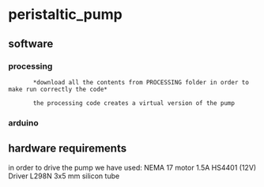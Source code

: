# peristaltic_pump

  ## software
    
   ### processing 
       
           *download all the contents from PROCESSING folder in order to make run correctly the code* 
      
           the processing code creates a virtual version of the pump 
       
   ### arduino 

   

  ## hardware requirements 
 
   in order to drive the pump we have used: 
    NEMA 17 motor 1.5A HS4401 (12V) 
    Driver L298N
    3x5 mm silicon tube 
    
    

